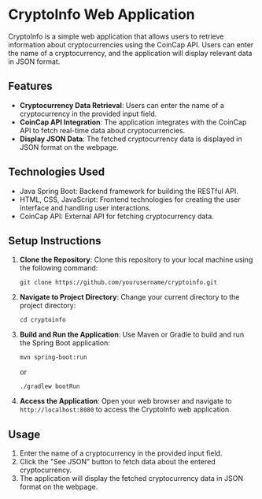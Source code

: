 # CryptoInfo Web Application

CryptoInfo is a simple web application that allows users to retrieve information about cryptocurrencies using the CoinCap API. Users can enter the name of a cryptocurrency, and the application will display relevant data in JSON format.

## Features

- **Cryptocurrency Data Retrieval**: Users can enter the name of a cryptocurrency in the provided input field.
- **CoinCap API Integration**: The application integrates with the CoinCap API to fetch real-time data about cryptocurrencies.
- **Display JSON Data**: The fetched cryptocurrency data is displayed in JSON format on the webpage.

## Technologies Used

- Java Spring Boot: Backend framework for building the RESTful API.
- HTML, CSS, JavaScript: Frontend technologies for creating the user interface and handling user interactions.
- CoinCap API: External API for fetching cryptocurrency data.

## Setup Instructions

1. **Clone the Repository**: Clone this repository to your local machine using the following command:
    ```
    git clone https://github.com/yourusername/cryptoinfo.git
    ```

2. **Navigate to Project Directory**: Change your current directory to the project directory:
    ```
    cd cryptoinfo
    ```

3. **Build and Run the Application**: Use Maven or Gradle to build and run the Spring Boot application:
    ```
    mvn spring-boot:run
    ```
    or
    ```
    ./gradlew bootRun
    ```
4. **Access the Application**: Open your web browser and navigate to `http://localhost:8080` to access the CryptoInfo web application.

## Usage

1. Enter the name of a cryptocurrency in the provided input field.
2. Click the "See JSON" button to fetch data about the entered cryptocurrency.
3. The application will display the fetched cryptocurrency data in JSON format on the webpage.



